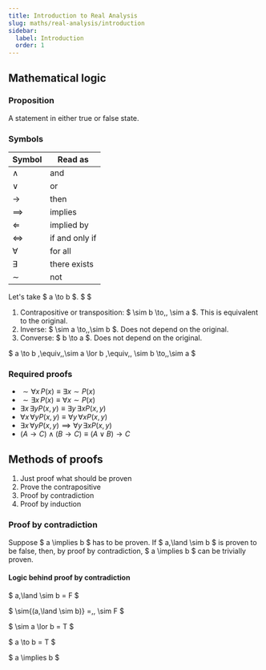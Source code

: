 ```yaml
---
title: Introduction to Real Analysis
slug: maths/real-analysis/introduction
sidebar:
  label: Introduction
  order: 1
---
```


## Mathematical logic

### Proposition

A statement in either true or false state.

### Symbols

| Symbol        | Read as        |
| ------------- | -------------- |
| $\land$       | and            |
| $\lor$        | or             |
| $\rightarrow$ | then           |
| $\implies$    | implies        |
| $\Leftarrow$  | implied by     |
| $\iff$        | if and only if |
| $\forall$     | for all        |
| $\exists$     | there exists   |
| $\sim$        | not            |

Let's take $ a \to b $. $ $

1. Contrapositive or transposition: $ \sim b \to\,\, \sim a $. This is
   equivalent to the original.
2. Inverse: $ \sim a \to\,\,\sim b $. Does not depend on the original.
3. Converse: $ b \to a $. Does not depend on the original.

$ a \to b \,\equiv\,\,\sim a \lor b \,\equiv\,\, \sim b \to\,\,\sim a $

### Required proofs

- $\sim\forall x \, P(x) \equiv \exists x \sim{P(x)}$
- $\sim\exists x \, P(x) \equiv \forall x \sim{P(x)}$
- $\exists x\, \exists y P(x,y) \equiv \exists y\, \exists x {P(x,y)}$
- $\forall x\, \forall y P(x,y) \equiv \forall y\, \forall x {P(x,y)}$
- $\exists x\, \forall y P(x,y) \implies \forall y\, \exists x {P(x,y)}$
- $(A \rightarrow C)\land(B \rightarrow C) \equiv (A\lor B)\rightarrow C$

## Methods of proofs

1. Just proof what should be proven
2. Prove the contrapositive
3. Proof by contradiction
4. Proof by induction

### Proof by contradiction

Suppose $ a \implies b $ has to be proven. If $ a\,\land \sim b $ is proven to
be false, then, by proof by contradiction, $ a \implies b $ can be trivially
proven.

#### Logic behind proof by contradiction

$ a\,\land \sim b = F $

$ \sim{(a\,\land \sim b)} =\,\, \sim F $

$ \sim a \lor b = T $

$ a \to b = T $

$ a \implies b $
